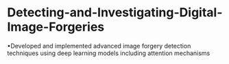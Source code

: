 # Detecting-and-Investigating-Digital-Image-Forgeries
•Developed and implemented advanced image forgery detection techniques using deep learning models including attention mechanisms
